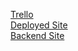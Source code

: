 [Trello](https://trello.com/b/klJuIUaZ/budgeting-app)<br>
[Deployed Site](https://budgeting-app-project.netlify.app/transactions)<br>
[Backend Site](https://budgeting-app-backend-cykx.onrender.com)